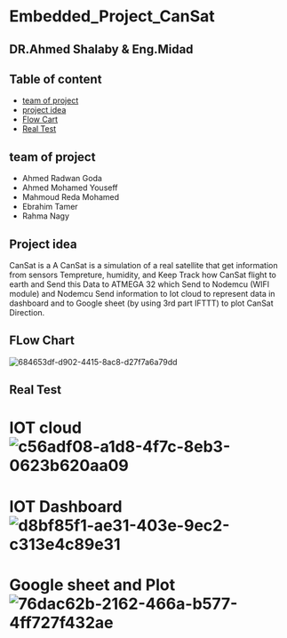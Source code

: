 # Embedded_Project_CanSat
## DR.Ahmed Shalaby  & Eng.Midad
## Table of content
* [team of project](#team-of-project)
* [project idea](#project-idea)
* [Flow Cart](#project-idea)
* [Real Test](#project-idea)

## team of project
* Ahmed Radwan Goda
* Ahmed Mohamed Youseff
* Mahmoud Reda Mohamed
* Ebrahim Tamer
* Rahma Nagy

## Project idea
CanSat is a A CanSat is a simulation of a real satellite that get information from sensors Tempreture, humidity, and Keep Track how CanSat flight to earth and Send this Data to ATMEGA 32 which Send to Nodemcu (WIFI module) and Nodemcu Send information to Iot cloud to represent data in dashboard and to Google sheet (by using 3rd part IFTTT) to plot CanSat Direction.


	
## FLow Chart
![684653df-d902-4415-8ac8-d27f7a6a79dd](https://user-images.githubusercontent.com/94936452/174487385-94dfa07d-65a4-46ec-967e-313c0cf7a03a.jpg)

## Real Test
# IOT cloud ![c56adf08-a1d8-4f7c-8eb3-0623b620aa09](https://user-images.githubusercontent.com/94936452/174487455-237f3493-db5e-4a97-b7cb-0bfc1337ecfb.jpg)
# IOT Dashboard ![d8bf85f1-ae31-403e-9ec2-c313e4c89e31](https://user-images.githubusercontent.com/94936452/174487483-617882dc-3a5a-41ba-92ac-3b5f3952097e.jpg)
# Google sheet and Plot ![76dac62b-2162-466a-b577-4ff727f432ae](https://user-images.githubusercontent.com/94936452/174487504-1ace575c-40a2-4410-8acd-3f574fd04671.jpg)

